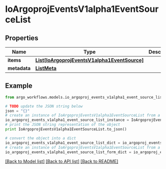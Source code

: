 # IoArgoprojEventsV1alpha1EventSourceList


## Properties

Name | Type | Description | Notes
------------ | ------------- | ------------- | -------------
**items** | [**List[IoArgoprojEventsV1alpha1EventSource]**](IoArgoprojEventsV1alpha1EventSource.md) |  | [optional] 
**metadata** | [**ListMeta**](ListMeta.md) |  | [optional] 

## Example

```python
from argo_workflows.models.io_argoproj_events_v1alpha1_event_source_list import IoArgoprojEventsV1alpha1EventSourceList

# TODO update the JSON string below
json = "{}"
# create an instance of IoArgoprojEventsV1alpha1EventSourceList from a JSON string
io_argoproj_events_v1alpha1_event_source_list_instance = IoArgoprojEventsV1alpha1EventSourceList.from_json(json)
# print the JSON string representation of the object
print IoArgoprojEventsV1alpha1EventSourceList.to_json()

# convert the object into a dict
io_argoproj_events_v1alpha1_event_source_list_dict = io_argoproj_events_v1alpha1_event_source_list_instance.to_dict()
# create an instance of IoArgoprojEventsV1alpha1EventSourceList from a dict
io_argoproj_events_v1alpha1_event_source_list_form_dict = io_argoproj_events_v1alpha1_event_source_list.from_dict(io_argoproj_events_v1alpha1_event_source_list_dict)
```
[[Back to Model list]](../README.md#documentation-for-models) [[Back to API list]](../README.md#documentation-for-api-endpoints) [[Back to README]](../README.md)


